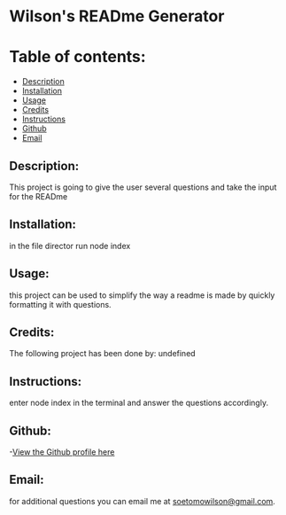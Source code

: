 
# Wilson's READme Generator

# Table of contents:
- [Description](#description)
- [Installation](#install)
- [Usage](#usage)
- [Credits](#credits)
- [Instructions](#instructions)
- [Github](#github)
- [Email](#email)

## Description:

This project is going to give the user several questions and take the input for the READme
## Installation:

in the file director run node index
## Usage:

this project can be used to simplify the way a readme is made by quickly formatting it with questions.
## Credits:

The following project has been done by: undefined
## Instructions:

enter node index in the terminal and answer the questions accordingly.
## Github:

-[View the Github profile here](https://github.com/wilson148)
## Email:

for additional questions you can email me at soetomowilson@gmail.com.




    